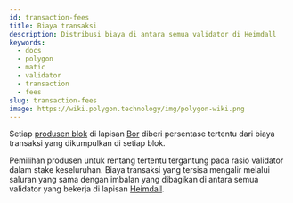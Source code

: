 ```yaml
---
id: transaction-fees
title: Biaya transaksi
description: Distribusi biaya di antara semua validator di Heimdall
keywords:
  - docs
  - polygon
  - matic
  - validator
  - transaction
  - fees
slug: transaction-fees
image: https://wiki.polygon.technology/img/polygon-wiki.png
---
```


Setiap [produsen blok](/docs/maintain/glossary.md#block-producer) di lapisan [Bor](/docs/maintain/glossary.md#bor) diberi persentase tertentu dari biaya transaksi yang dikumpulkan di setiap blok.

Pemilihan produsen untuk rentang tertentu tergantung pada rasio validator dalam stake keseluruhan. Biaya transaksi yang tersisa mengalir melalui saluran yang sama dengan imbalan yang dibagikan di antara semua validator yang bekerja di lapisan [Heimdall](/docs/maintain/glossary.md#heimdall).
